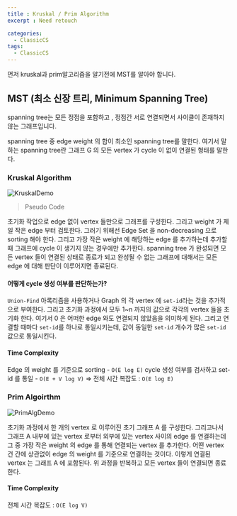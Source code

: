 ```yaml
---
title : Kruskal / Prim Algorithm
excerpt : Need retouch

categories:
  - ClassicCS
tags:
  - ClassicCS
---
```


먼저 kruskal과 prim알고리즘을 알기전에 MST를 알아야 합니다.

## MST (최소 신장 트리, Minimum Spanning Tree)

spanning tree는 모든 정점을 포함하고 , 정점간 서로 연결되면서 사이클이 존재하지 않는 그래프입니다.

spanning tree 중 edge weight 의 합이 최소인 spanning tree를 말한다. 여기서 말하는 spanning tree란 그래프 G 의 모든 vertex 가 cycle 이 없이 연결된 형태를 말한다.

### Kruskal Algorithm

![KruskalDemo](https://user-images.githubusercontent.com/44635266/66712118-cf661680-edd2-11e9-952c-b043e2bcdb8a.gif)

> Pseudo Code

초기화 작업으로 edge 없이 vertex 들만으로 그래프를 구성한다. 그리고 weight 가 제일 작은 edge 부터 검토한다. 그러기 위해선 Edge Set 을 non-decreasing 으로 sorting 해야 한다. 그리고 가장 작은 weight 에 해당하는 edge 를 추가하는데 추가할 때 그래프에 cycle 이 생기지 않는 경우에만 추가한다. spanning tree 가 완성되면 모든 vertex 들이 연결된 상태로 종료가 되고 완성될 수 없는 그래프에 대해서는 모든 edge 에 대해 판단이 이루어지면 종료된다.

#### 어떻게 cycle 생성 여부를 판단하는가?

`Union-Find` 아록리즘을 사용하거나 Graph 의 각 vertex 에 `set-id`라는 것을 추가적으로 부여한다. 그리고 초기화 과정에서 모두 1~n 까지의 값으로 각각의 vertex 들을 초기화 한다. 여기서 0 은 어떠한 edge 와도 연결되지 않았음을 의미하게 된다. 그리고 연결할 때마다 `set-id`를 하나로 통일시키는데, 값이 동일한 `set-id` 개수가 많은 `set-id` 값으로 통일시킨다.

#### Time Complexity

Edge 의 weight 를 기준으로 sorting - `O(E log E)`
cycle 생성 여부를 검사하고 set-id 를 통일 - `O(E + V log V)` => 전체 시간 복잡도 : `O(E log E)`

### Prim Algoirthm

![PrimAlgDemo](https://user-images.githubusercontent.com/44635266/66712119-cffead00-edd2-11e9-8b44-df14a85bf7da.gif)

초기화 과정에서 한 개의 vertex 로 이루어진 초기 그래프 A 를 구성한다. 그리고나서 그래프 A 내부에 있는 vertex 로부터 외부에 있는 vertex 사이의 edge 를 연결하는데 그 중 가장 작은 weight 의 edge 를 통해 연결되는 vertex 를 추가한다. 어떤 vertex 건 간에 상관없이 edge 의 weight 를 기준으로 연결하는 것이다. 이렇게 연결된 vertex 는 그래프 A 에 포함된다. 위 과정을 반복하고 모든 vertex 들이 연결되면 종료한다.

#### Time Complexity
전체 시간 복잡도 : `O(E log V)`




